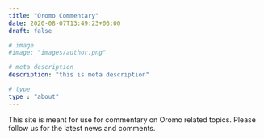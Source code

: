 ```yaml
---
title: "Oromo Commentary"
date: 2020-08-07T13:49:23+06:00
draft: false

# image
#image: "images/author.png"

# meta description
description: "this is meta description"

# type
type : "about"
---
```


This site is meant for use for commentary on Oromo related topics. Please follow us for the latest news and comments.
